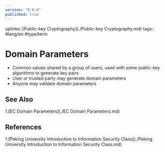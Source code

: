 ```yaml
---
version: "0.0.0"
published: true
---
```

uplinks::[Public-key Cryptography](./Public-key Cryptography.md)
tags:: #lang/en #type/term 
# Domain Parameters
- Common values shared by a group of users, used with some public-key algorithms to generate key pairs
- User or trusted party may generate domain parameters
- Anyone may validate domain parameters
## See Also
1.[EC Domain Parameters](./EC Domain Parameters.md)

## References
1.[Peking University Introduction to Information Security Class](./Peking University Introduction to Information Security Class.md)